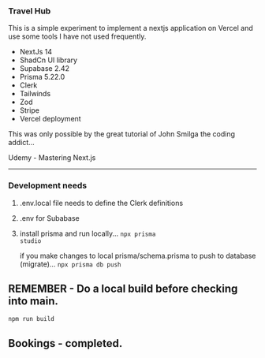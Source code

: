 ### Travel Hub

This is a simple experiment to implement a nextjs application on Vercel and use some tools I have not used frequently.

-   NextJs 14
-   ShadCn UI library
-   Supabase 2.42
-   Prisma 5.22.0
-   Clerk
-   Tailwinds
-   Zod
-   Stripe
-   Vercel deployment

This was only possible by the great tutorial of John Smilga the coding addict...

Udemy - Mastering Next.js

---

### Development needs

1. .env.local file needs to define the Clerk definitions
2. .env for Subabase
3. install prisma and run locally...
   <code>npx prisma studio</code>

    if you make changes to local prisma/schema.prisma to push to database (migrate)...
    <code>npx prisma db push
    </code>

## REMEMBER - Do a local build before checking into main.

<code>npm run build</code>

## Bookings - completed.

